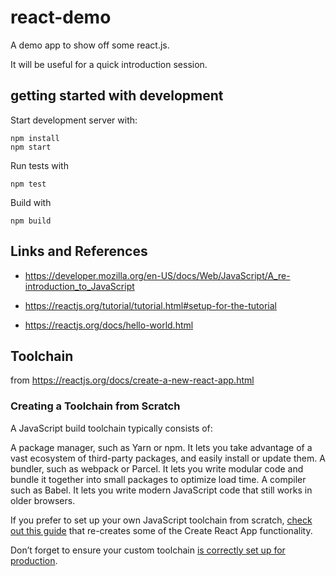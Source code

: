 # react-demo

A demo app to show off some react.js. 

It will be useful for a quick introduction session.


## getting started with development


Start development server with:

```
npm install
npm start
```

Run tests with

```
npm test
```


Build with
```
npm build
```


## Links and References


* https://developer.mozilla.org/en-US/docs/Web/JavaScript/A_re-introduction_to_JavaScript

* https://reactjs.org/tutorial/tutorial.html#setup-for-the-tutorial

* https://reactjs.org/docs/hello-world.html



## Toolchain

from https://reactjs.org/docs/create-a-new-react-app.html

### Creating a Toolchain from Scratch
A JavaScript build toolchain typically consists of:

A package manager, such as Yarn or npm. It lets you take advantage of a vast ecosystem of third-party packages, and easily install or update them.
A bundler, such as webpack or Parcel. It lets you write modular code and bundle it together into small packages to optimize load time.
A compiler such as Babel. It lets you write modern JavaScript code that still works in older browsers.

If you prefer to set up your own JavaScript toolchain from scratch, [check out this guide](https://blog.usejournal.com/creating-a-react-app-from-scratch-f3c693b84658) that re-creates some of the Create React App functionality.

Don’t forget to ensure your custom toolchain [is correctly set up for production](https://reactjs.org/docs/optimizing-performance.html#use-the-production-build).



